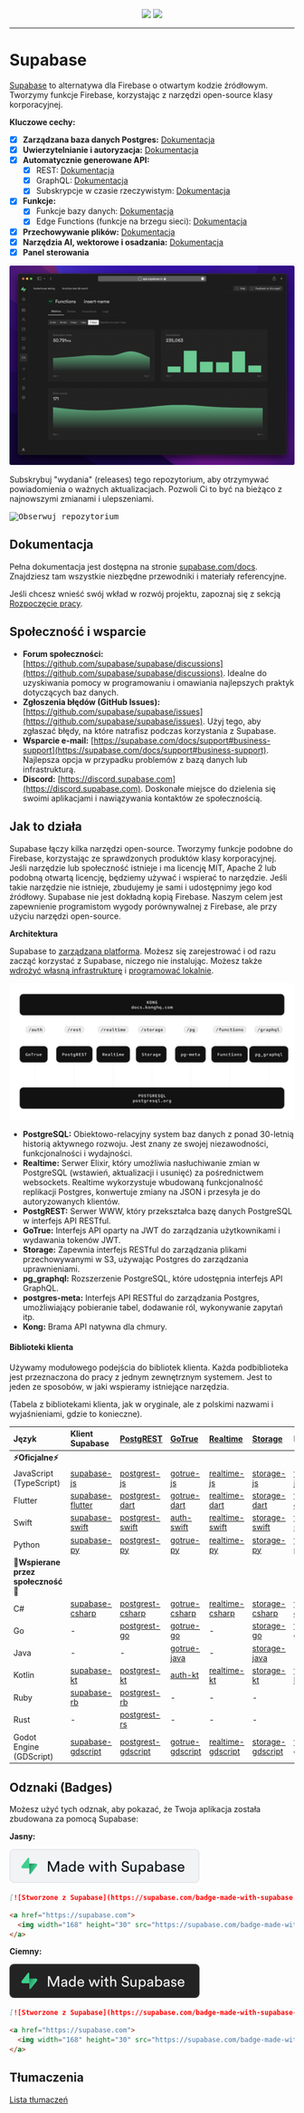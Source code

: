 <p align="center">
<img src="https://user-images.githubusercontent.com/8291514/213727234-cda046d6-28c6-491a-b284-b86c5cede25d.png#gh-light-mode-only">
<img src="https://user-images.githubusercontent.com/8291514/213727225-56186826-bee8-43b5-9b15-86e839d89393.png#gh-dark-mode-only">
</p>

---

# Supabase

[Supabase](https://supabase.com) to alternatywa dla Firebase o otwartym kodzie źródłowym. Tworzymy funkcje Firebase, korzystając z narzędzi open-source klasy korporacyjnej.

**Kluczowe cechy:**

- [x] **Zarządzana baza danych Postgres:** [Dokumentacja](https://supabase.com/docs/guides/database)
- [x] **Uwierzytelnianie i autoryzacja:** [Dokumentacja](https://supabase.com/docs/guides/auth)
- [x] **Automatycznie generowane API:**
    - [x] REST: [Dokumentacja](https://supabase.com/docs/guides/api)
    - [x] GraphQL: [Dokumentacja](https://supabase.com/docs/guides/graphql)
    - [x] Subskrypcje w czasie rzeczywistym: [Dokumentacja](https://supabase.com/docs/guides/realtime)
- [x] **Funkcje:**
    - [x] Funkcje bazy danych: [Dokumentacja](https://supabase.com/docs/guides/database/functions)
    - [x] Edge Functions (funkcje na brzegu sieci): [Dokumentacja](https://supabase.com/docs/guides/functions)
- [x] **Przechowywanie plików:** [Dokumentacja](https://supabase.com/docs/guides/storage)
- [x] **Narzędzia AI, wektorowe i osadzania:** [Dokumentacja](https://supabase.com/docs/guides/ai)
- [x] **Panel sterowania**

![Panel sterowania Supabase](https://raw.githubusercontent.com/supabase/supabase/master/apps/www/public/images/github/supabase-dashboard.png)

Subskrybuj "wydania" (releases) tego repozytorium, aby otrzymywać powiadomienia o ważnych aktualizacjach. Pozwoli Ci to być na bieżąco z najnowszymi zmianami i ulepszeniami.

<kbd><img src="https://raw.githubusercontent.com/supabase/supabase/d5f7f413ab356dc1a92075cb3cee4e40a957d5b1/web/static/watch-repo.gif" alt="Obserwuj repozytorium"/></kbd>

## Dokumentacja

Pełna dokumentacja jest dostępna na stronie [supabase.com/docs](https://supabase.com/docs). Znajdziesz tam wszystkie niezbędne przewodniki i materiały referencyjne.

Jeśli chcesz wnieść swój wkład w rozwój projektu, zapoznaj się z sekcją [Rozpoczęcie pracy](./../DEVELOPERS.md).

## Społeczność i wsparcie

*   **Forum społeczności:** [https://github.com/supabase/supabase/discussions](https://github.com/supabase/supabase/discussions). Idealne do uzyskiwania pomocy w programowaniu i omawiania najlepszych praktyk dotyczących baz danych.
*   **Zgłoszenia błędów (GitHub Issues):** [https://github.com/supabase/supabase/issues](https://github.com/supabase/supabase/issues). Użyj tego, aby zgłaszać błędy, na które natrafisz podczas korzystania z Supabase.
*   **Wsparcie e-mail:** [https://supabase.com/docs/support#business-support](https://supabase.com/docs/support#business-support). Najlepsza opcja w przypadku problemów z bazą danych lub infrastrukturą.
*   **Discord:** [https://discord.supabase.com](https://discord.supabase.com). Doskonałe miejsce do dzielenia się swoimi aplikacjami i nawiązywania kontaktów ze społecznością.

## Jak to działa

Supabase łączy kilka narzędzi open-source. Tworzymy funkcje podobne do Firebase, korzystając ze sprawdzonych produktów klasy korporacyjnej. Jeśli narzędzie lub społeczność istnieje i ma licencję MIT, Apache 2 lub podobną otwartą licencję, będziemy używać i wspierać to narzędzie. Jeśli takie narzędzie nie istnieje, zbudujemy je sami i udostępnimy jego kod źródłowy. Supabase nie jest dokładną kopią Firebase. Naszym celem jest zapewnienie programistom wygody porównywalnej z Firebase, ale przy użyciu narzędzi open-source.

**Architektura**

Supabase to [zarządzana platforma](https://supabase.com/dashboard). Możesz się zarejestrować i od razu zacząć korzystać z Supabase, niczego nie instalując. Możesz także [wdrożyć własną infrastrukturę](https://supabase.com/docs/guides/hosting/overview) i [programować lokalnie](https://supabase.com/docs/guides/local-development).

![Architektura](./../apps/docs/public/img/supabase-architecture.svg)

*   **PostgreSQL:** Obiektowo-relacyjny system baz danych z ponad 30-letnią historią aktywnego rozwoju. Jest znany ze swojej niezawodności, funkcjonalności i wydajności.
*   **Realtime:** Serwer Elixir, który umożliwia nasłuchiwanie zmian w PostgreSQL (wstawień, aktualizacji i usunięć) za pośrednictwem websockets. Realtime wykorzystuje wbudowaną funkcjonalność replikacji Postgres, konwertuje zmiany na JSON i przesyła je do autoryzowanych klientów.
*   **PostgREST:** Serwer WWW, który przekształca bazę danych PostgreSQL w interfejs API RESTful.
*   **GoTrue:** Interfejs API oparty na JWT do zarządzania użytkownikami i wydawania tokenów JWT.
*   **Storage:** Zapewnia interfejs RESTful do zarządzania plikami przechowywanymi w S3, używając Postgres do zarządzania uprawnieniami.
*   **pg_graphql:** Rozszerzenie PostgreSQL, które udostępnia interfejs API GraphQL.
*   **postgres-meta:** Interfejs API RESTful do zarządzania Postgres, umożliwiający pobieranie tabel, dodawanie ról, wykonywanie zapytań itp.
*   **Kong:** Brama API natywna dla chmury.

#### Biblioteki klienta

Używamy modułowego podejścia do bibliotek klienta. Każda podbiblioteka jest przeznaczona do pracy z jednym zewnętrznym systemem. Jest to jeden ze sposobów, w jaki wspieramy istniejące narzędzia.

(Tabela z bibliotekami klienta, jak w oryginale, ale z polskimi nazwami i wyjaśnieniami, gdzie to konieczne).

| Język                       | Klient Supabase                                                    | [PostgREST](https://www.postgresql.org/)                                                                         | [GoTrue](https://github.com/supabase/gotrue)                                                                                | [Realtime](https://github.com/supabase/realtime)                                                                              | [Storage](https://github.com/supabase/storage-api)                                                                                 | Functions                                                                               |
| :-------------------------- | :------------------------------------------------------------------ | :-------------------------------------------------------------------------------- | :------------------------------------------------------------------------------------ | :----------------------------------------------------------------------------------- | :-------------------------------------------------------------------------------------- | :----------------------------------------------------------------------------------- |
| **⚡️Oficjalne⚡️**          |                                                                     |                                                                                   |                                                                                      |                                                                                     |                                                                                        |                                                                                      |
| JavaScript (TypeScript)     | [supabase-js](https://github.com/supabase/supabase-js)               | [postgrest-js](https://github.com/supabase/postgrest-js)                             | [gotrue-js](https://github.com/supabase/gotrue-js)                                     | [realtime-js](https://github.com/supabase/realtime-js)                                 | [storage-js](https://github.com/supabase/storage-js)                                   | [functions-js](https://github.com/supabase/functions-js)                             |
| Flutter                     | [supabase-flutter](https://github.com/supabase/supabase-flutter)     | [postgrest-dart](https://github.com/supabase/postgrest-dart)                         | [gotrue-dart](https://github.com/supabase/gotrue-dart)                                 | [realtime-dart](https://github.com/supabase/realtime-dart)                             | [storage-dart](https://github.com/supabase/storage-dart)                               | [functions-dart](https://github.com/supabase/functions-dart)                         |
| Swift                      | [supabase-swift](https://github.com/supabase/supabase-swift)          | [postgrest-swift](https://github.com/supabase/supabase-swift/tree/main/Sources/PostgREST) | [auth-swift](https://github.com/supabase/supabase-swift/tree/main/Sources/Auth)     | [realtime-swift](https://github.com/supabase/supabase-swift/tree/main/Sources/Realtime) | [storage-swift](https://github.com/supabase/supabase-swift/tree/main/Sources/Storage) | [functions-swift](https://github.com/supabase/supabase-swift/tree/main/Sources/Functions) |
| Python                      | [supabase-py](https://github.com/supabase/supabase-py)               | [postgrest-py](https://github.com/supabase/postgrest-py)                             | [gotrue-py](https://github.com/supabase/gotrue-py)                                     | [realtime-py](https://github.com/supabase/realtime-py)                                 | [storage-py](https://github.com/supabase/storage-py)                                   | [functions-py](https://github.com/supabase/functions-py)                             |
| **💚Wspierane przez społeczność💚** |                                                                     |                                                                                   |                                                                                      |                                                                                     |                                                                                        |                                                                                      |
| C#                          | [supabase-csharp](https://github.com/supabase-community/supabase-csharp) | [postgrest-csharp](https://github.com/supabase-community/postgrest-csharp)           | [gotrue-csharp](https://github.com/supabase-community/gotrue-csharp)                 | [realtime-csharp](https://github.com/supabase-community/realtime-csharp)             | [storage-csharp](https://github.com/supabase-community/storage-csharp)                 | [functions-csharp](https://github.com/supabase-community/functions-csharp)           |
| Go                          | -                                                                   | [postgrest-go](https://github.com/supabase-community/postgrest-go)                     | [gotrue-go](https://github.com/supabase-community/gotrue-go)                           | -                                                                                   | [storage-go](https://github.com/supabase-community/storage-go)                       | [functions-go](https://github.com/supabase-community/functions-go)                   |
| Java                        | -                                                                   | -                                                                                   | [gotrue-java](https://github.com/supabase-community/gotrue-java)                       | -                                                                                   | [storage-java](https://github.com/supabase-community/storage-java)                   | -                                                                                   |
| Kotlin                      | [supabase-kt](https://github.com/supabase-community/supabase-kt)       | [postgrest-kt](https://github.com/supabase-community/supabase-kt/tree/master/Postgrest) | [auth-kt](https://github.com/supabase-community/supabase-kt/tree/master/Auth)         | [realtime-kt](https://github.com/supabase-community/supabase-kt/tree/master/Realtime)   | [storage-kt](https://github.com/supabase-community/supabase-kt/tree/master/Storage)   | [functions-kt](https://github.com/supabase-community/supabase-kt/tree/master/Functions) |
| Ruby                      | [supabase-rb](https://github.com/supabase-community/supabase-rb)      |      [postgrest-rb](https://github.com/supabase-community/postgrest-rb)                                                                             |    -                                                                                  |        -                                                                            |     -                                                                                 |          -                                                                          |
| Rust                      |      -                                                                 |       [postgrest-rs](https://github.com/supabase-community/postgrest-rs)                                                                            |      -                                                                                 |       -                                                                             |       -                                                                                |         -                                                                           |
| Godot Engine (GDScript)      |   [supabase-gdscript](https://github.com/supabase-community/godot-engine.supabase)                                                                  |        [postgrest-gdscript](https://github.com/supabase-community/postgrest-gdscript)                                                                            |        [gotrue-gdscript](https://github.com/supabase-community/gotrue-gdscript)                                                                                |    [realtime-gdscript](https://github.com/supabase-community/realtime-gdscript)                                                                                  |         [storage-gdscript](https://github.com/supabase-community/storage-gdscript)                                                                                 |  [functions-gdscript](https://github.com/supabase-community/functions-gdscript)                                                                                       |

## Odznaki (Badges)

Możesz użyć tych odznak, aby pokazać, że Twoja aplikacja została zbudowana za pomocą Supabase:

**Jasny:**

![Stworzone z Supabase](./../apps/www/public/badge-made-with-supabase.svg)

```md
[![Stworzone z Supabase](https://supabase.com/badge-made-with-supabase.svg)](https://supabase.com)
```

```html
<a href="https://supabase.com">
  <img width="168" height="30" src="https://supabase.com/badge-made-with-supabase.svg" alt="Stworzone z Supabase" />
</a>
```

**Ciemny:**

![Stworzone z Supabase (ciemna wersja)](./../apps/www/public/badge-made-with-supabase-dark.svg)

```md
[![Stworzone z Supabase](https://supabase.com/badge-made-with-supabase-dark.svg)](https://supabase.com)
```

```html
<a href="https://supabase.com">
  <img width="168" height="30" src="https://supabase.com/badge-made-with-supabase-dark.svg" alt="Stworzone z Supabase" />
</a>
```

## Tłumaczenia

[Lista tłumaczeń](./languages.md)
